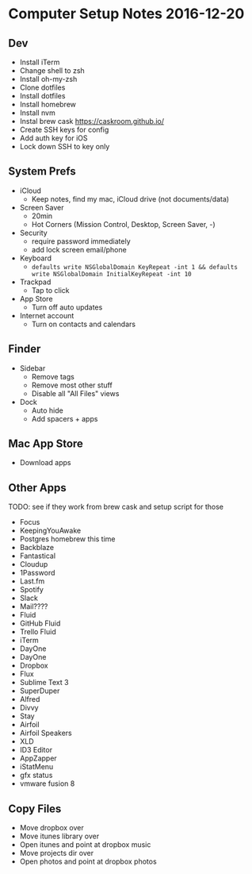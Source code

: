 # Computer Setup Notes 2016-12-20

## Dev

- Install iTerm
- Change shell to zsh
- Install oh-my-zsh
- Clone dotfiles
- Install dotfiles
- Install homebrew
- Install nvm
- Instal brew cask https://caskroom.github.io/
- Create SSH keys for config
- Add auth key for iOS
- Lock down SSH to key only


## System Prefs

- iCloud
  - Keep notes, find my mac, iCloud drive (not documents/data)
- Screen Saver
  - 20min
  - Hot Corners (Mission Control, Desktop, Screen Saver, -)
- Security
  - require password immediately
  - add lock screen email/phone
- Keyboard
  - `defaults write NSGlobalDomain KeyRepeat -int 1 && defaults write NSGlobalDomain InitialKeyRepeat -int 10`
- Trackpad
  - Tap to click
- App Store
  - Turn off auto updates
- Internet account
  - Turn on contacts and calendars


## Finder

- Sidebar
  - Remove tags
  - Remove most other stuff
  - Disable all "All Files" views
- Dock
  - Auto hide
  - Add spacers + apps

## Mac App Store

- Download apps


## Other Apps

TODO: see if they work from brew cask and setup script for those

- Focus
- KeepingYouAwake
- Postgres homebrew this time
- Backblaze
- Fantastical
- Cloudup
- 1Password
- Last.fm
- Spotify
- Slack
- Mail????
- Fluid
- GitHub Fluid
- Trello Fluid
- iTerm
- DayOne
- DayOne
- Dropbox
- Flux
- Sublime Text 3
- SuperDuper
- Alfred
- Divvy
- Stay
- Airfoil
- Airfoil Speakers
- XLD
- ID3 Editor
- AppZapper
- iStatMenu
- gfx status
- vmware fusion 8

## Copy Files

- Move dropbox over
- Move itunes library over
- Open itunes and point at dropbox music
- Move projects dir over
- Open photos and point at dropbox photos
